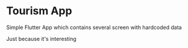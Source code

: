 # Tourism App

Simple Flutter App which contains several screen with hardcoded data

Just because it's interesting